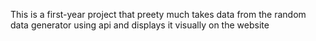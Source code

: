 This is a first-year project that preety much takes data from the random data generator using api and displays it visually on the website
